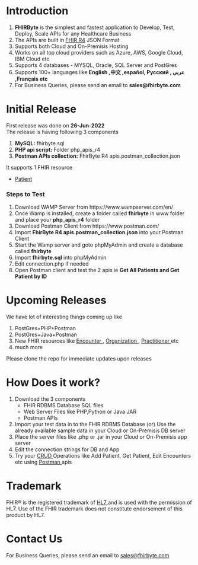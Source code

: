 # Introduction
<ol>
  <li> <b>FHIRByte</b> is the simplest and fastest application to Develop, Test, Deploy, Scale APIs for any Healthcare Business </li>
  <li> The APIs are built in <a href = 'https://www.hl7.org/fhir/' target='_blank'> FHIR R4</a> JSON Format </li>
  <li> Supports both Cloud and On-Premisis Hosting </li>
  <li> Works on all top cloud providers such as Azure, AWS, Google Cloud, IBM Cloud etc</li>
  <li> Supports 4 databases - MYSQL, Oracle, SQL Server and PostGres </li>
  <li> Supports 100+ languages like <b> English ,中文 ,español, Русский , عربي ,Français etc </b> </li>
  <li> For Business Queries, please send an email to <b>sales@fhirbyte.com </b></li>
</ol>

# Initial Release
First release was done on <b>26-Jun-2022</b> <br>
The release is having following 3 components
<ol> 
  <li> <b>MySQL:</b> fhirbyte.sql </li> 
  <li> <b>PHP api script:</b>  Folder php_apis_r4 </li> 
  <li> <b>Postman APIs collection:</b> FhirByte R4 apis.postman_collection.json  </li> 
</ol> 
 
It supports 1 FHIR resource  <br>
<ul> 
  <li> <a href = 'https://build.fhir.org/patient.html' target='_blank'> Patient </a> </li>  
</ul>

<h3> Steps to Test </h3>
<ol> 
  <li> Download WAMP Server from https://www.wampserver.com/en/ </li> 
  <li> Once Wamp is installed, create a folder called <b>fhirbyte</b> in www folder and place your <b>php_apis_r4</b>  folder</li> 
  <li> Download Postman Client from https://www.postman.com/  </li> 
  <li> Import <b>FhirByte R4 apis.postman_collection.json</b> into your Postman Client </li> 
  <li> Start the Wamp server and goto phpMyAdmin and create a database called <b>fhirbyte</b> </li> 
  <li> Import <b>fhirbyte.sql</b> into phpMyAdmin </li>
  <li> Edit connection.php if needed </li>
  <li> Open Postman client and test the 2 apis ie <b>Get All Patients and Get Patient by ID</b> </li>  
</ol> 
  
# Upcoming Releases

We have lot of interesting things coming up like 

<ol> 
  <li> PostGres+PHP+Postman </li> 
  <li> PostGres+Java+Postman </li> 
  <li> New FHIR resources like <a href = 'https://build.fhir.org/encounter.html' target='_blank'> Encounter </a>,
    <a href = 'https://build.fhir.org/organization.html' target='_blank'> Organization </a>, 
    <a href = 'https://build.fhir.org/practitioner.html' target='_blank'> Practitioner </a> etc</li> 
  <li> much more </li> 
</ol> 

Please clone the repo for immediate updates upon releases

# How Does it work?
<ol>
  <li> Download the 3 components
    <ul> <li> FHIR RDBMS Database SQL files </li>
      <li> Web Server Files like PHP,Python or Java JAR </li>
      <li> Postman APIs </li> </ul> </li>   
  <li> Import your test data in to the FHIR RDBMS Database (or) Use the already available sample data in your Cloud or On-Premisis DB server</li> 
  <li> Place the server files like .php or .jar in your Cloud or On-Premisis app server  </li>
  <li> Edit the connection strings for DB and App </li>
  <li> Try your <a href = 'https://en.wikipedia.org/wiki/Create,_read,_update_and_delete' target='_blank'> CRUD </a> Operations like Add Patient, Get Patient, Edit Encounters etc using <a href = 'https://www.postman.com/' target='_blank'> Postman </a>  apis </li>
</ol>  

# Trademark
FHIR® is the registered trademark of <a href = 'https://www.hl7.org/' target='_blank'> HL7 </a> and is used with the permission of HL7. Use of the FHIR trademark does not constitute endorsement of this product by HL7.
# Contact Us

For Business Queries, please send an email to sales@fhirbyte.com
